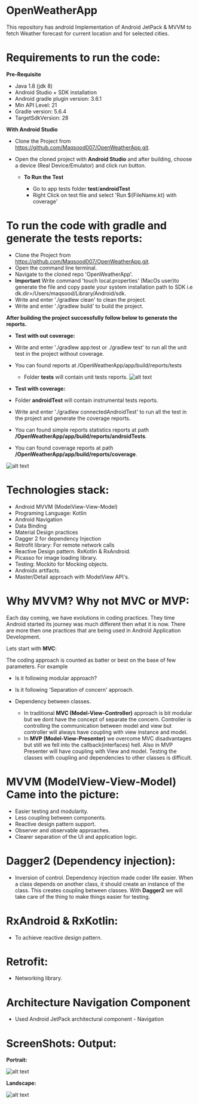 # OpenWeatherApp
This repository has android Implementation of Android JetPack &amp; MVVM to fetch Weather forecast for current location and for selected cities.


# Requirements to run the code:

  **Pre-Requisite**
  
   - Java 1.8 (jdk 8)
   - Android Studio + SDK installation
   - Android gradle plugin version: 3.6.1
   - Min API Level: 21
   - Gradle version: 5.6.4
   - TargetSdkVersion: 28

  **With Android Studio**

   - Clone the Project from https://github.com/Maqsood007/OpenWeatherApp.git.
   - Open the cloned project with **Android Studio** and after building, choose a device (Real Device/Emulator) and click run button.
   
      - **To Run the Test**
         
         - Go to app tests folder **test**/**androidTest**
         - Right Click on test file and select 'Run ${FileName.kt} with coverage'
         
# To run the code with gradle and generate the tests reports:         

   
   - Clone the Project from https://github.com/Maqsood007/OpenWeatherApp.git.
   - Open the command line terminal.
   - Navigate to the cloned repo 'OpenWeatherApp'.
   - **Important** Write command 'touch local.properties' (MacOs user)to generate the file and copy paste your system installation path to SDK i.e dk.dir=/Users/maqsood/Library/Android/sdk.
   - Write and enter './gradlew clean' to clean the project.
   - Write and enter './gradlew build' to build the project.
   
   **After building the project successfully follow below to generate the reports.**
   
   - **Test with out coverage:**
   - Write and enter './gradlew app:test or ./gradlew test' to run all the unit test in the project without coverage.
   - You can found reports at /OpenWeatherApp/app/build/reports/tests
     - Folder **tests** will contain unit tests reports.
   ![alt text](https://github.com/Maqsood007/OpenWeatherApp/blob/master/screenshots/test_reports_stats.png) 
      
   - **Test with coverage:**   
   - Folder **androidTest** will contain instrumental tests reports.
   - Write and enter './gradlew connectedAndroidTest' to run all the test in the project and generate the coverage reports.
   - You can found simple reports statistics reports at path **/OpenWeatherApp/app/build/reports/androidTests**.
   - You can found coverage reports at path **/OpenWeatherApp/app/build/reports/coverage**.
   
   ![alt text](https://github.com/Maqsood007/OpenWeatherApp/blob/master/screenshots/test_with_coverage.png) 


# Technologies stack:
   - Android MVVM (ModelView-View-Model)
   - Programing Language: Kotlin
   - Android Navigation
   - Data Binding
   - Material Design practices
   - Dagger 2 for dependency Injection
   - Retrofit library: For remote network calls
   - Reactive Design pattern. RxKotlin & RxAndroid.
   - Picasso for image loading library.
   - Testing: Mockito for Mocking objects.
   - Androidx artifacts.
   - Master/Detail approach with ModelView API's.

# Why MVVM? Why not MVC or MVP:
Each day coming, we have evolutions in coding practices. They time Android started its journey was much different then what it is now. There are more then one practices that are being used in Android Application Development.

Lets start with **MVC**:

The coding approach is counted as batter or best on the base of few parameters. For example

   - Is it following modular approach?
   - Is it following 'Separation of concern' approach.
   - Dependency between classes.
   
      - In traditional **MVC (Model-View-Controller)** approach is bit modular but we dont have the concept of separate the concern. Controller is controlling the communication between model and view but controller will always have coupling with view instance and model.
      - In **MVP (Model-View-Presenter)** we overcome MVC disadvantages but still we fell into the callback(interfaces) hell. Also in MVP Presenter will have coupling with View and model. Testing the classes with coupling and dependencies to other classes is difficult.
      
# MVVM (ModelView-View-Model) Came into the picture:
   - Easier testing and modularity.
   - Less coupling between components.
   - Reactive design pattern support.
   - Observer and observable approaches.  
   - Clearer separation of the UI and application logic.
    

# Dagger2 (Dependency injection):
   - Inversion of control. Dependency injection made coder life easier. When a class depends on another class, it should create an instance of the class. This creates coupling between classes. With **Dagger2** we will take care of the thing to make things easier for testing.
   

# RxAndroid & RxKotlin:
   - To achieve reactive design pattern. 
   
# Retrofit:
   - Networking library.
   
# Architecture Navigation Component
   - Used Android JetPack architectural component - Navigation

# ScreenShots: Output:
**Portrait:**

![alt text](https://github.com/Maqsood007/OpenWeatherApp/blob/master/screenshots/weatherApp.gif)

**Landscape:**

![alt text](https://github.com/Maqsood007/OpenWeatherApp/blob/master/screenshots/weatherApp-landscape.gif)

   
   

 
    

